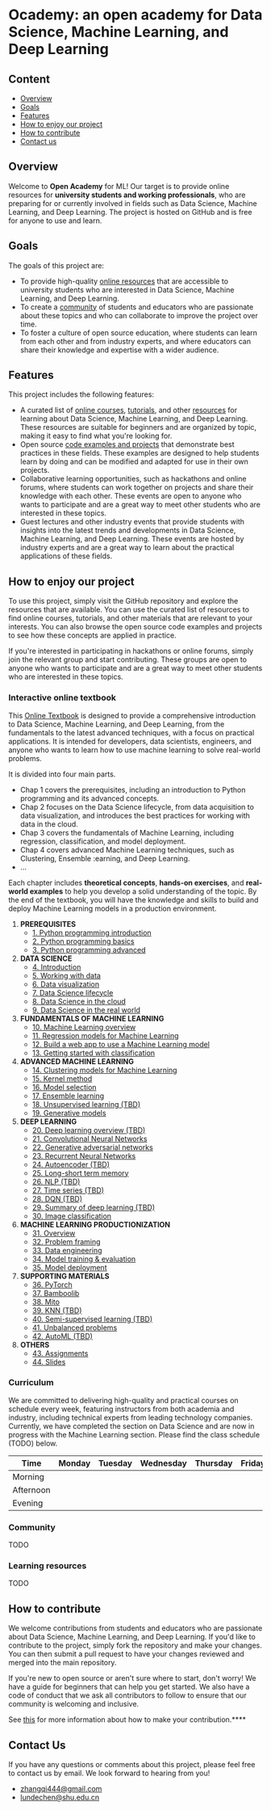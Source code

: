 # Ocademy: an open academy for Data Science, Machine Learning, and Deep Learning

## Content

- [Overview](https://github.com/Appointat/machine-learning/tree/main#overview)
- [Goals](https://github.com/Appointat/machine-learning/tree/main#Goals)
- [Features](https://github.com/Appointat/machine-learning/tree/main#Features)
- [How to enjoy our project](https://github.com/Appointat/machine-learning/tree/main#how-to-enjoy-our-project)
- [How to contribute](https://github.com/Appointat/machine-learning/tree/main#How-to-Contribute)
- [Contact us](https://github.com/Appointat/machine-learning/tree/main#ontact-Us)

## **Overview**

Welcome to **Open Academy** for ML! Our target is to provide online resources for **university students and working professionals**, who are preparing for or currently involved in fields such as Data Science, Machine Learning, and Deep Learning. The project is hosted on GitHub and is free for anyone to use and learn.

## **Goals**

The goals of this project are:

- To provide high-quality [online resources](https://github.com/Appointat/machine-learning/tree/main#How-to-Use-This-Project) that are accessible to university students who are interested in Data Science, Machine Learning, and Deep Learning.
- To create a [community](https://github.com/Appointat/machine-learning#community) of students and educators who are passionate about these topics and who can collaborate to improve the project over time.
- To foster a culture of open source education, where students can learn from each other and from industry experts, and where educators can share their knowledge and expertise with a wider audience.

## **Features**

This project includes the following features:

- A curated list of [online courses](https://github.com/Appointat/machine-learning#curriculum), [tutorials](https://open-academy.github.io/machine-learning/intro.html), and other [resources](https://www.notion.so/README-md-for-Open-ML-9e8e63c05411425e838ad8dc04b7ff73) for learning about Data Science, Machine Learning, and Deep Learning. These resources are suitable for beginners and are organized by topic, making it easy to find what you're looking for.
- Open source [code examples and projects](https://open-academy.github.io/machine-learning/assignments/introduction.html) that demonstrate best practices in these fields. These examples are designed to help students learn by doing and can be modified and adapted for use in their own projects.
- Collaborative learning opportunities, such as hackathons and online forums, where students can work together on projects and share their knowledge with each other. These events are open to anyone who wants to participate and are a great way to meet other students who are interested in these topics.
- Guest lectures and other industry events that provide students with insights into the latest trends and developments in Data Science, Machine Learning, and Deep Learning. These events are hosted by industry experts and are a great way to learn about the practical applications of these fields.

## **How to enjoy our project**

To use this project, simply visit the GitHub repository and explore the resources that are available. You can use the curated list of resources to find online courses, tutorials, and other materials that are relevant to your interests. You can also browse the open source code examples and projects to see how these concepts are applied in practice.

If you're interested in participating in hackathons or online forums, simply join the relevant group and start contributing. These groups are open to anyone who wants to participate and are a great way to meet other students who are interested in these topics.

### Interactive online textbook

This [Online Textbook](https://open-academy.github.io/machine-learning/intro.html) is designed to provide a comprehensive introduction to Data Science, Machine Learning, and Deep Learning, from the fundamentals to the latest advanced techniques, with a focus on practical applications. It is intended for developers, data scientists, engineers, and anyone who wants to learn how to use machine learning to solve real-world problems.

It is divided into four main parts.

- Chap 1 covers the prerequisites, including an introduction to Python programming and its advanced concepts.
- Chap 2 focuses on the Data Science lifecycle, from data acquisition to data visualization, and introduces the best practices for working with data in the cloud.
- Chap 3 covers the fundamentals of Machine Learning, including regression, classification, and model deployment.
- Chap 4 covers advanced Machine Learning techniques, such as Clustering, Ensemble :earning, and Deep Learning.
- …

Each chapter includes **theoretical concepts**, **hands-on exercises**, and **real-world examples** to help you develop a solid understanding of the topic. By the end of the textbook, you will have the knowledge and skills to build and deploy Machine Learning models in a production environment.

1. **PREREQUISITES**
    - [1. Python programming introduction](https://open-academy.github.io/machine-learning/prerequisites/python-programming-introduction.html)
    - [2. Python programming basics](https://open-academy.github.io/machine-learning/prerequisites/python-programming-basics.html)
    - [3. Python programming advanced](https://open-academy.github.io/machine-learning/prerequisites/python-programming-advanced.html)
2. **DATA SCIENCE**
    - [4. Introduction](https://open-academy.github.io/machine-learning/data-science/introduction/introduction.html)
    - [5. Working with data](https://open-academy.github.io/machine-learning/data-science/working-with-data/working-with-data.html)
    - [6. Data visualization](https://open-academy.github.io/machine-learning/data-science/data-visualization/data-visualization.html)
    - [7. Data Science lifecycle](https://open-academy.github.io/machine-learning/data-science/data-science-lifecycle/data-science-lifecycle.html)
    - [8. Data Science in the cloud](https://open-academy.github.io/machine-learning/data-science/data-science-in-the-cloud/data-science-in-the-cloud.html)
    - [9. Data Science in the real world](https://open-academy.github.io/machine-learning/data-science/data-science-in-the-wild.html)
3. **FUNDAMENTALS OF MACHINE LEARNING**
    - [10. Machine Learning overview](https://open-academy.github.io/machine-learning/ml-fundamentals/ml-overview.html)
    - [11. Regression models for Machine Learning](https://open-academy.github.io/machine-learning/ml-fundamentals/regression/regression-models-for-machine-learning.html)
    - [12. Build a web app to use a Machine Learning model](https://open-academy.github.io/machine-learning/ml-fundamentals/build-a-web-app-to-use-a-machine-learning-model.html)
    - [13. Getting started with classification](https://open-academy.github.io/machine-learning/ml-fundamentals/classification/getting-started-with-classification.html)
4. **ADVANCED MACHINE LEARNING**
    - [14. Clustering models for Machine Learning](https://open-academy.github.io/machine-learning/ml-advanced/clustering/clustering-models-for-machine-learning.html)
    - [15. Kernel method](https://open-academy.github.io/machine-learning/ml-advanced/kernel-method.html)
    - [16. Model selection](https://open-academy.github.io/machine-learning/ml-advanced/model-selection.html)
    - [17. Ensemble learning](https://open-academy.github.io/machine-learning/ml-advanced/ensemble-learning.html)
    - [18. Unsupervised learning (TBD)](https://open-academy.github.io/machine-learning/ml-advanced/unsupervised-learning.html)
    - [19. Generative models](https://open-academy.github.io/machine-learning/ml-advanced/generative-models.html)
5. **DEEP LEARNING**
    - [20. Deep learning overview (TBD)](https://open-academy.github.io/machine-learning/deep-learning/dl-overview.html)
    - [21. Convolutional Neural Networks](https://open-academy.github.io/machine-learning/deep-learning/CNN.html)
    - [22. Generative adversarial networks](https://open-academy.github.io/machine-learning/deep-learning/GAN.html)
    - [23. Recurrent Neural Networks](https://open-academy.github.io/machine-learning/deep-learning/RNN.html)
    - [24. Autoencoder (TBD)](https://open-academy.github.io/machine-learning/deep-learning/AutoEncoder.html)
    - [25. Long-short term memory](https://open-academy.github.io/machine-learning/deep-learning/LSTM.html)
    - [26. NLP (TBD)](https://open-academy.github.io/machine-learning/deep-learning/NLP.html)
    - [27. Time series (TBD)](https://open-academy.github.io/machine-learning/deep-learning/time-series.html)
    - [28. DQN (TBD)](https://open-academy.github.io/machine-learning/deep-learning/DQN.html)
    - [29. Summary of deep learning (TBD)](https://open-academy.github.io/machine-learning/deep-learning/dl-summary.html)
    - [30. Image classification](https://open-academy.github.io/machine-learning/deep-learning/image-classification.html)
6. **MACHINE LEARNING PRODUCTIONIZATION**
    - [31. Overview](https://open-academy.github.io/machine-learning/machine-learning-productionization/overview.html)
    - [32. Problem framing](https://open-academy.github.io/machine-learning/machine-learning-productionization/problem-framing.html)
    - [33. Data engineering](https://open-academy.github.io/machine-learning/machine-learning-productionization/data-engineering.html)
    - [34. Model training & evaluation](https://open-academy.github.io/machine-learning/machine-learning-productionization/model-training-and-evaluation.html)
    - [35. Model deployment](https://open-academy.github.io/machine-learning/machine-learning-productionization/model-deployment.html)
7. **SUPPORTING MATERIALS**
    - [36. PyTorch](https://open-academy.github.io/machine-learning/supporting-materials/pytorch.html)
    - [37. Bamboolib](https://open-academy.github.io/machine-learning/supporting-materials/bamboolib.html)
    - [38. Mito](https://open-academy.github.io/machine-learning/supporting-materials/mito.html)
    - [39. KNN (TBD)](https://open-academy.github.io/machine-learning/supporting-materials/KNN.html)
    - [40. Semi-supervised learning (TBD)](https://open-academy.github.io/machine-learning/supporting-materials/semi-supervised-learning.html)
    - [41. Unbalanced problems](https://open-academy.github.io/machine-learning/supporting-materials/unbalanced-problems.html)
    - [42. AutoML (TBD)](https://open-academy.github.io/machine-learning/supporting-materials/automl.html)
8. **OTHERS**
    - [43. Assignments](https://open-academy.github.io/machine-learning/assignments/introduction.html)
    - [44. Slides](https://open-academy.github.io/machine-learning/slides/introduction.html)

### Curriculum

We are committed to delivering high-quality and practical courses on schedule every week, featuring instructors from both academia and industry, including technical experts from leading technology companies. Currently, we have completed the section on Data Science and are now in progress with the Machine Learning section. Please find the class schedule (TODO) below.

| Time | Monday | Tuesday | Wednesday | Thursday | Friday | Saturday | Sunday |
| --- | --- | --- | --- | --- | --- | --- | --- |
| Morning |  |  |  |  |  |  |  |
| Afternoon |  |  |  |  |  |  |  |
| Evening |  |  |  |  |  |  |  |

### Community

TODO

### Learning resources

TODO

## **How to contribute**

We welcome contributions from students and educators who are passionate about Data Science, Machine Learning, and Deep Learning. If you'd like to contribute to the project, simply fork the repository and make your changes. You can then submit a pull request to have your changes reviewed and merged into the main repository.

If you're new to open source or aren't sure where to start, don't worry! We have a guide for beginners that can help you get started. We also have a code of conduct that we ask all contributors to follow to ensure that our community is welcoming and inclusive.

See [this](https://github.com/open-academy/machine-learning/blob/main/CONTRIBUTING.md) for more information about how to make your contribution.****

## **Contact Us**

If you have any questions or comments about this project, please feel free to contact us by email. We look forward to hearing from you!

- [zhangqi444@gmail.com](mailto:zhangqi444@gmail.com)
- [lundechen@shu.edu.cn](mailto:lundechen@shu.edu.cn)